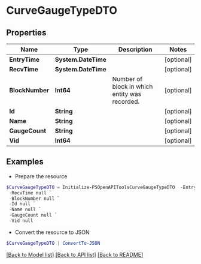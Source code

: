 # CurveGaugeTypeDTO
## Properties

Name | Type | Description | Notes
------------ | ------------- | ------------- | -------------
**EntryTime** | **System.DateTime** |  | [optional] 
**RecvTime** | **System.DateTime** |  | [optional] 
**BlockNumber** | **Int64** | Number of block in which entity was recorded. | [optional] 
**Id** | **String** |  | [optional] 
**Name** | **String** |  | [optional] 
**GaugeCount** | **String** |  | [optional] 
**Vid** | **Int64** |  | [optional] 

## Examples

- Prepare the resource
```powershell
$CurveGaugeTypeDTO = Initialize-PSOpenAPIToolsCurveGaugeTypeDTO  -EntryTime null `
 -RecvTime null `
 -BlockNumber null `
 -Id null `
 -Name null `
 -GaugeCount null `
 -Vid null
```

- Convert the resource to JSON
```powershell
$CurveGaugeTypeDTO | ConvertTo-JSON
```

[[Back to Model list]](../README.md#documentation-for-models) [[Back to API list]](../README.md#documentation-for-api-endpoints) [[Back to README]](../README.md)

